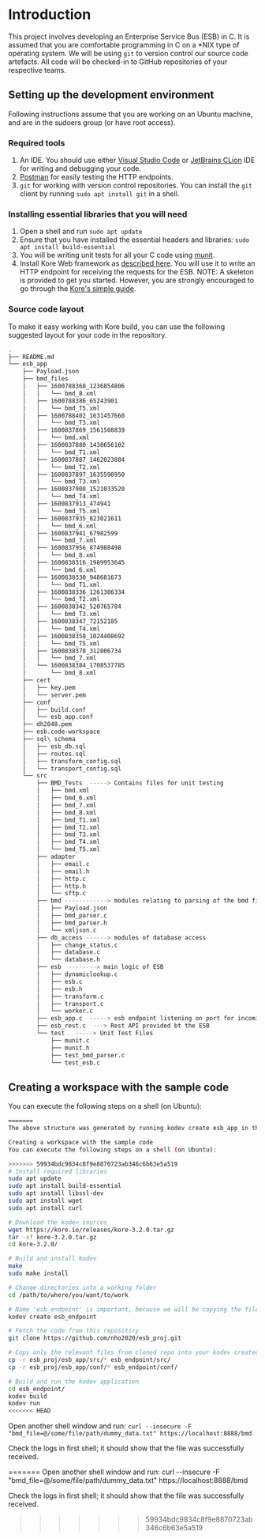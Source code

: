 # Introduction

This project involves developing an Enterprise Service Bus (ESB) in C. It is assumed that you are comfortable programming in C on a *NIX type of operating system. We will be using `git` to version control our source code artefacts. All code will be checked-in to GitHub repositories of your respective teams.

## Setting up the development environment

Following instructions assume that you are working on an Ubuntu machine, and are in the sudoers group (or have root access).

### Required tools

1. An IDE. You should use either [Visual Studio Code](https://code.visualstudio.com/) or [JetBrains CLion](https://www.jetbrains.com/clion/) IDE for writing and debugging your code.
1. [Postman](https://www.postman.com/downloads/) for easily testing the HTTP endpoints.
1. `git` for working with version control repositories. You can install the `git` client by running `sudo apt install git` in a shell.

### Installing essential libraries that you will need

1. Open a shell and run `sudo apt update`
1. Ensure that you have installed the essential headers and libraries: `sudo apt install build-essential`
1. You will be writing unit tests for all your C code using [munit](https://nemequ.github.io/munit/#getting-started).
1. Install Kore Web framework as [described here](https://docs.kore.io/3.3.1/install.html). You will use it to write an HTTP endpoint for receiving the requests for the ESB.
NOTE: A skeleton is provided to get you started. However, you are strongly encouraged to go through the [Kore's simple guide](https://docs.kore.io/3.3.1/).

### Source code layout

To make it easy working with Kore build, you can use the following suggested layout for your code in the repository.

```bash
.
├── README.md
└── esb_app
    ├── Payload.json
    ├── bmd_files
    │   ├── 1600788368_1236854806
    │   │   └── bmd_8.xml
    │   ├── 1600788386_65243901
    │   │   └── bmd_T5.xml
    │   ├── 1600788402_1631457660
    │   │   └── bmd_T3.xml
    │   ├── 1600837869_1561508839
    │   │   └── bmd.xml
    │   ├── 1600837880_1438656102
    │   │   └── bmd_T1.xml
    │   ├── 1600837887_1462023884
    │   │   └── bmd_T2.xml
    │   ├── 1600837897_1635590950
    │   │   └── bmd_T3.xml
    │   ├── 1600837908_1521033520
    │   │   └── bmd_T4.xml
    │   ├── 1600837913_474941
    │   │   └── bmd_T5.xml
    │   ├── 1600837935_823021611
    │   │   └── bmd_6.xml
    │   ├── 1600837941_67982599
    │   │   └── bmd_7.xml
    │   ├── 1600837956_874988498
    │   │   └── bmd_8.xml
    │   ├── 1600838316_1989953645
    │   │   └── bmd_6.xml
    │   ├── 1600838330_948681673
    │   │   └── bmd_T1.xml
    │   ├── 1600838336_1261306334
    │   │   └── bmd_T2.xml
    │   ├── 1600838342_520765784
    │   │   └── bmd_T3.xml
    │   ├── 1600838347_72152185
    │   │   └── bmd_T4.xml
    │   ├── 1600838358_1024408692
    │   │   └── bmd_T5.xml
    │   ├── 1600838378_312806734
    │   │   └── bmd_7.xml
    │   └── 1600838384_1708537785
    │       └── bmd_8.xml
    ├── cert
    │   ├── key.pem
    │   └── server.pem
    ├── conf
    │   ├── build.conf
    │   └── esb_app.conf
    ├── dh2048.pem
    ├── esb.code-workspace
    ├── sql\ schema
    │   ├── esb_db.sql
    │   ├── routes.sql
    │   ├── transform_config.sql
    │   └── transport_config.sql
    └── src
        ├── BMD_Tests  -----> Contains files for unit testing
        │   ├── bmd.xml
        │   ├── bmd_6.xml
        │   ├── bmd_7.xml
        │   ├── bmd_8.xml
        │   ├── bmd_T1.xml
        │   ├── bmd_T2.xml
        │   ├── bmd_T3.xml
        │   ├── bmd_T4.xml
        │   └── bmd_T5.xml
        ├── adapter
        │   ├── email.c
        │   ├── email.h
        │   ├── http.c
        │   ├── http.h
        │   └── sftp.c
        ├── bmd ------------> modules relating to parsing of the bmd files.
        │   ├── Payload.json
        │   ├── bmd_parser.c
        │   ├── bmd_parser.h
        │   └── xmljson.c
        ├── db_access ------> modules of database access
        │   ├── change_status.c
        │   ├── database.c
        │   └── database.h
        ├── esb  --------> main logic of ESB
        │   ├── dynamiclookup.c
        │   ├── esb.c
        │   ├── esb.h
        │   ├── transform.c
        │   ├── transport.c
        │   └── worker.c
        ├── esb_app.c  -----> esb endpoint listening on port for incoming BMD
        ├── esb_rest.c  ---> Rest API provided bt the ESB
        └── test   -----> Unit Test Files
            ├── munit.c
            ├── munit.h
            ├── test_bmd_parser.c
            └── test_esb.c
```


## Creating a workspace with the sample code

You can execute the following steps on a shell (on Ubuntu):
```bash
=======
The above structure was generated by running kodev create esb_app in the directory ~/temp/esb_proj. Some of the default files were suitably edited to create the skeleton code which is provided to you here. You can compare the generated files to see what we have changed and added.

Creating a workspace with the sample code
You can execute the following steps on a shell (on Ubuntu):

>>>>>>> 59934bdc9834c8f9e8870723ab346c6b63e5a519
# Install required libraries
sudo apt update
sudo apt install build-essential
sudo apt install libssl-dev
sudo apt install wget
sudo apt install curl

# Download the kodev sources
wget https://kore.io/releases/kore-3.2.0.tar.gz
tar -xf kore-3.2.0.tar.gz
cd kore-3.2.0/

# Build and install kodev
make
sudo make install

# Change directories into a working folder
cd /path/to/where/you/want/to/work

# Name 'esb_endpoint' is important, because we will be copying the files from this repo
kodev create esb_endpoint

# Fetch the code from this repositiry
git clone https://github.com/nho2020/esb_proj.git

# Copy only the relevant files from cloned repo into your kodev created one
cp -r esb_proj/esb_app/src/* esb_endpoint/src/
cp -r esb_proj/esb_app/conf/* esb_endpoint/conf/

# Build and run the kodev application
cd esb_endpoint/
kodev build
kodev run
<<<<<<< HEAD
```

Open another shell window and run:
`curl --insecure -F "bmd_file=@/some/file/path/dummy_data.txt" https://localhost:8888/bmd`

Check the logs in first shell; it should show that the file was successfully received.

=======
Open another shell window and run: curl --insecure -F "bmd_file=@/some/file/path/dummy_data.txt" https://localhost:8888/bmd

Check the logs in first shell; it should show that the file was successfully received.
>>>>>>> 59934bdc9834c8f9e8870723ab346c6b63e5a519
